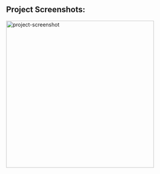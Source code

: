 <h2>Project Screenshots:</h2>

<img src="sonPics/son_start.png" alt="project-screenshot" width="400" height="400/">

